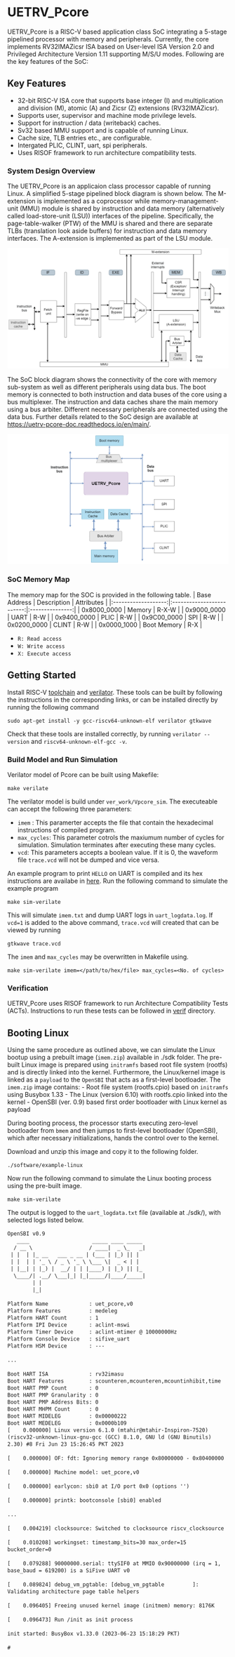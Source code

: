# UETRV_Pcore
UETRV_Pcore is a RISC-V based application class SoC integrating a 5-stage pipelined processor with memory and peripherals. Currently, the core implements RV32IMAZicsr ISA based on User-level ISA Version 2.0 and Privileged Architecture Version 1.11 supporting M/S/U modes. Following are the key features of the SoC:

## Key Features
- 32-bit RISC-V ISA core that supports base integer (I) and multiplication and division (M), atomic (A) and Zicsr (Z) extensions (RV32IMAZicsr).
- Supports user, supervisor and machine mode privilege levels.
- Support for instruction / data (writeback) caches.
- Sv32 based MMU support and is capable of running Linux.
- Cache size, TLB entries etc., are configurable.
- Intergated PLIC, CLINT, uart, spi peripherals. 
- Uses RISOF framework to run architecture compatibility tests.

### System Design Overview
The UETRV_Pcore is an applicaion class processor capable of running Linux. A simplified 5-stage pipelined block diagram is shown below. The M-extension is implemented as a coprocessor while memory-management-unit (MMU) module is shared by instruction and data memory (alternatively called load-store-unit (LSU)) interfaces of the pipeline. Specifically, the page-table-walker (PTW) of the MMU is shared and there are separate TLBs (translation look aside buffers) for instruction and data memory interfaces. The A-extension is implemented as part of the LSU module.

![pipeline](./docs/images/pipeline.png)

The SoC block diagram shows the connectivity of the core with memory sub-system as well as different peripherals using data bus. The boot memory is connected to both instruction and data buses of the core using a bus multiplexer. The instruction and data caches share the main memory using a bus arbiter. Different necessary peripherals are connected using the data bus. Further details related to the SoC design are available at <https://uetrv-pcore-doc.readthedocs.io/en/main/>.

![soc](./docs/images/soc.png)

### SoC Memory Map
The memory map for the SOC is provided in the following table.
| Base Address        |    Description            |   Attributes    |
|:-------------------:|:-------------------------:|:---------------:|
| 0x8000_0000         |      Memory               |      R-X-W      |
| 0x9000_0000         |      UART                 |      R-W        |
| 0x9400_0000         |      PLIC                 |      R-W        |
| 0x9C00_0000         |      SPI                  |      R-W        |
| 0x0200_0000         |      CLINT                |      R-W        |
| 0x0000_1000         |      Boot Memory          |      R-X        |

- `R: Read access`
- `W: Write access`
- `X: Execute access`


## Getting Started

Install RISC-V [toolchain](https://github.com/riscv-collab/riscv-gnu-toolchain) and [verilator](https://verilator.org/guide/latest/install.html). These tools can be built by following the instructions in the corresponding links, or can be installed directly by running the following command

    sudo apt-get install -y gcc-riscv64-unknown-elf verilator gtkwave

Check that these tools are installed correctly, by running `verilator --version` and `riscv64-unknown-elf-gcc -v`.

### Build Model and Run Simulation

Verilator model of Pcore can be built using Makefile:

    make verilate

The verilator model is build under `ver_work/Vpcore_sim`. The executeable can accept the following three parameters:

- `imem` : This paramerter accepts the file that contain the hexadecimal instructions of compiled program.
- `max_cycles`: This parameter cotrols the maxiumum number of cycles for simulation. Simulation terminates after executing these many cycles.
- `vcd`: This parameters accepts a boolean value. If it is 0, the waveform file `trace.vcd` will not be dumped and vice versa.

An example program to print `HELLO` on UART is compiled and its hex instructions are availabe in [here](/software/example-uart/build/imem.txt). Run the following command to simulate the example program

    make sim-verilate 

This will simulate `imem.txt` and dump UART logs in `uart_logdata.log`. If `vcd=1` is added to the above command, `trace.vcd` will created that can be viewed by running

    gtkwave trace.vcd

The `imem` and `max_cycles` may be overwritten in Makefile using.

    make sim-verilate imem=</path/to/hex/file> max_cycles=<No. of cycles> 

### Verification

UETRV_Pcore uses RISOF framework to run Architecture Compatibility Tests (ACTs). Instructions to run these tests can be followed in [verif](/verif/) directory.

## Booting Linux

Using the same procedure as outlined above, we can simulate the Linux bootup using a prebuilt image (`imem.zip`) available in ./sdk folder. The pre-built Linux image is prepared using `initramfs` based root file system (rootfs) and is directly linked into the kernel. Furthermore, the Linux/kernel image is linked as a `payload` to the `OpenSBI` that acts as a first-level bootloader. The `imem.zip` image contains:
	- Root file system (rootfs.cpio) based on `initramfs` using Busybox 1.33
	- The Linux (version 6.10) with rootfs.cpio linked into the kernel
	- OpenSBI (ver. 0.9) based first order bootloader with Linux kernel as payload

During booting process, the processor starts executing zero-level bootloader from `bmem` and then jumps to first-level bootloader (OpenSBI), which after necessary initializations, hands the control over to the kernel.   

Download and unzip this image and copy it to the following folder.

	./software/example-linux 

Now run the following command to simulate the Linux booting process using the pre-built image. 

    make sim-verilate

The output is logged to the `uart_logdata.txt` file (available at ./sdk/), with selected logs listed below. 

```
OpenSBI v0.9
   ____                    _____ ____ _____
  / __ \                  / ____|  _ \_   _|
 | |  | |_ __   ___ _ __ | (___ | |_) || |
 | |  | | '_ \ / _ \ '_ \ \___ \|  _ < | |
 | |__| | |_) |  __/ | | |____) | |_) || |_
  \____/| .__/ \___|_| |_|_____/|____/_____|
        | |
        |_|

Platform Name             : uet_pcore,v0
Platform Features         : medeleg
Platform HART Count       : 1
Platform IPI Device       : aclint-mswi
Platform Timer Device     : aclint-mtimer @ 10000000Hz
Platform Console Device   : sifive_uart
Platform HSM Device       : ---

...

Boot HART ISA             : rv32imasu
Boot HART Features        : scounteren,mcounteren,mcountinhibit,time
Boot HART PMP Count       : 0
Boot HART PMP Granularity : 0
Boot HART PMP Address Bits: 0
Boot HART MHPM Count      : 0
Boot HART MIDELEG         : 0x00000222
Boot HART MEDELEG         : 0x0000b109
[    0.000000] Linux version 6.1.0 (mtahir@mtahir-Inspiron-7520) (riscv32-unknown-linux-gnu-gcc (GCC) 8.1.0, GNU ld (GNU Binutils) 2.30) #8 Fri Jun 23 15:26:45 PKT 2023

[    0.000000] OF: fdt: Ignoring memory range 0x80000000 - 0x80400000

[    0.000000] Machine model: uet_pcore,v0

[    0.000000] earlycon: sbi0 at I/O port 0x0 (options '')

[    0.000000] printk: bootconsole [sbi0] enabled

...

[    0.004219] clocksource: Switched to clocksource riscv_clocksource

[    0.010208] workingset: timestamp_bits=30 max_order=15 bucket_order=0

[    0.079288] 90000000.serial: ttySIF0 at MMIO 0x90000000 (irq = 1, base_baud = 619200) is a SiFive UART v0

[    0.089824] debug_vm_pgtable: [debug_vm_pgtable         ]: Validating architecture page table helpers

[    0.096405] Freeing unused kernel image (initmem) memory: 8176K

[    0.096473] Run /init as init process

init started: BusyBox v1.33.0 (2023-06-23 15:18:29 PKT)

#
``` 
